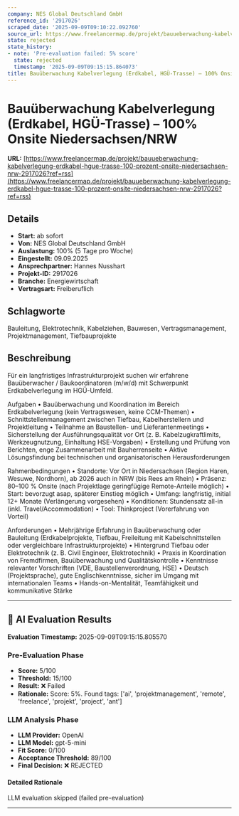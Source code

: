 ```yaml
---
company: NES Global Deutschland GmbH
reference_id: '2917026'
scraped_date: '2025-09-09T09:10:22.092760'
source_url: https://www.freelancermap.de/projekt/bauueberwachung-kabelverlegung-erdkabel-hgue-trasse-100-prozent-onsite-niedersachsen-nrw-2917026?ref=rss
state: rejected
state_history:
- note: 'Pre-evaluation failed: 5% score'
  state: rejected
  timestamp: '2025-09-09T09:15:15.864073'
title: Bauüberwachung Kabelverlegung (Erdkabel, HGÜ-Trasse) – 100% Onsite Niedersachsen/NRW
---
```



# Bauüberwachung Kabelverlegung (Erdkabel, HGÜ-Trasse) – 100% Onsite Niedersachsen/NRW
**URL:** [https://www.freelancermap.de/projekt/bauueberwachung-kabelverlegung-erdkabel-hgue-trasse-100-prozent-onsite-niedersachsen-nrw-2917026?ref=rss](https://www.freelancermap.de/projekt/bauueberwachung-kabelverlegung-erdkabel-hgue-trasse-100-prozent-onsite-niedersachsen-nrw-2917026?ref=rss)
## Details
- **Start:** ab sofort
- **Von:** NES Global Deutschland GmbH
- **Auslastung:** 100% (5 Tage pro Woche)
- **Eingestellt:** 09.09.2025
- **Ansprechpartner:** Hannes Nusshart
- **Projekt-ID:** 2917026
- **Branche:** Energiewirtschaft
- **Vertragsart:** Freiberuflich

## Schlagworte
Bauleitung, Elektrotechnik, Kabelziehen, Bauwesen, Vertragsmanagement, Projektmanagement, Tiefbauprojekte

## Beschreibung
Für ein langfristiges Infrastrukturprojekt suchen wir erfahrene Bauüberwacher / Baukoordinatoren (m/w/d) mit Schwerpunkt Erdkabelverlegung im HGÜ-Umfeld.

Aufgaben
• Bauüberwachung und Koordination im Bereich Erdkabelverlegung (kein Vertragswesen, keine CCM-Themen)
• Schnittstellenmanagement zwischen Tiefbau, Kabelherstellern und Projektleitung
• Teilnahme an Baustellen- und Lieferantenmeetings
• Sicherstellung der Ausführungsqualität vor Ort (z. B. Kabelzugkraftlimits, Werkzeugnutzung, Einhaltung HSE-Vorgaben)
• Erstellung und Prüfung von Berichten, enge Zusammenarbeit mit Bauherrenseite
• Aktive Lösungsfindung bei technischen und organisatorischen Herausforderungen

Rahmenbedingungen
• Standorte: Vor Ort in Niedersachsen (Region Haren, Wesuwe, Nordhorn), ab 2026 auch in NRW (bis Rees am Rhein)
• Präsenz: 80–100 % Onsite (nach Projektlage geringfügige Remote-Anteile möglich)
• Start: bevorzugt asap, späterer Einstieg möglich
• Umfang: langfristig, initial 12+ Monate (Verlängerung vorgesehen)
• Konditionen: Stundensatz all-in (inkl. Travel/Accommodation)
• Tool: Thinkproject (Vorerfahrung von Vorteil)

Anforderungen
• Mehrjährige Erfahrung in Bauüberwachung oder Bauleitung (Erdkabelprojekte, Tiefbau, Freileitung mit Kabelschnittstellen oder vergleichbare Infrastrukturprojekte)
• Hintergrund Tiefbau oder Elektrotechnik (z. B. Civil Engineer, Elektrotechnik)
• Praxis in Koordination von Fremdfirmen, Bauüberwachung und Qualitätskontrolle
• Kenntnisse relevanter Vorschriften (VDE, Baustellenverordnung, HSE)
• Deutsch (Projektsprache), gute Englischkenntnisse, sicher im Umgang mit internationalen Teams
• Hands-on-Mentalität, Teamfähigkeit und kommunikative Stärke

---

## 🤖 AI Evaluation Results

**Evaluation Timestamp:** 2025-09-09T09:15:15.805570

### Pre-Evaluation Phase
- **Score:** 5/100
- **Threshold:** 15/100
- **Result:** ❌ Failed
- **Rationale:** Score: 5%. Found tags: ['ai', 'projektmanagement', 'remote', 'freelance', 'projekt', 'project', 'ant']

### LLM Analysis Phase
- **LLM Provider:** OpenAI
- **LLM Model:** gpt-5-mini
- **Fit Score:** 0/100
- **Acceptance Threshold:** 89/100
- **Final Decision:** ❌ REJECTED

#### Detailed Rationale
LLM evaluation skipped (failed pre-evaluation)

---
